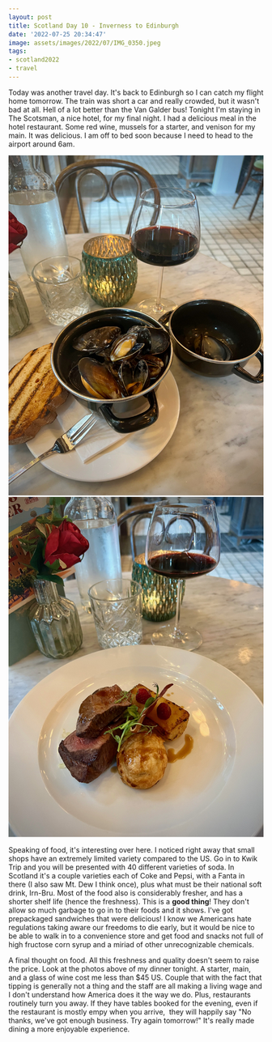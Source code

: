 ```yaml
---
layout: post
title: Scotland Day 10 - Inverness to Edinburgh
date: '2022-07-25 20:34:47'
image: assets/images/2022/07/IMG_0350.jpeg
tags:
- scotland2022
- travel
---
```


Today was another travel day. It's back to Edinburgh so I can catch my flight home tomorrow. The train was short a car and really crowded, but it wasn't bad at all. Hell of a lot better than the Van Galder bus! Tonight I'm staying in The Scotsman, a nice hotel, for my final night. I had a delicious meal in the hotel restaurant. Some red wine, mussels for a starter, and venison for my main. It was delicious. I am off to bed soon because I need to head to the airport around 6am.

![](/assets/images/2022/07/IMG_0352.jpeg "Dinner")
![](/assets/images/2022/07/IMG_0353.jpeg "Dinner")

Speaking of food, it's interesting over here. I noticed right away that small shops have an extremely limited variety compared to the US. Go in to Kwik Trip and you will be presented with 40 different varieties of soda. In Scotland it's a couple varieties each of Coke and Pepsi, with a Fanta in there (I also saw Mt. Dew I think once), plus what must be their national soft drink, Irn-Bru. Most of the food also is considerably fresher, and has a shorter shelf life (hence the freshness). This is a **good thing**! They don't allow so much garbage to go in to their foods and it shows. I've got prepackaged sandwiches that were delicious! I know we Americans hate regulations taking aware our freedoms to die early, but it would be nice to be able to walk in to a convenience store and get food and snacks not full of high fructose corn syrup and a miriad of other unrecognizable chemicals.

A final thought on food. All this freshness and quality doesn't seem to raise the price. Look at the photos above of my dinner tonight. A starter, main, and a glass of wine cost me less than $45 US. Couple that with the fact that tipping is generally not a thing and the staff are all making a living wage and I don't understand how America does it the way we do. Plus, restaurants routinely turn you away. If they have tables booked for the evening, even if the restaurant is mostly empy when you arrive, &nbsp;they will happily say "No thanks, we've got enough business. Try again tomorrow!" It's really made dining a more enjoyable experience.

